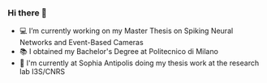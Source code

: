 ### Hi there 👋

- 💻 I’m currently working on my Master Thesis on Spiking Neural Networks and Event-Based Cameras
- 📚 I obtained my Bachelor's Degree at Politecnico di Milano
- 🔭 I'm currently at Sophia Antipolis doing my thesis work at the research lab I3S/CNRS

<!--
**rfma23/rfma23** is a ✨ _special_ ✨ repository because its `README.md` (this file) appears on your GitHub profile.

Here are some ideas to get you started:

- 🔭 I’m currently working on ...
- 🌱 I’m currently learning ...
- 👯 I’m looking to collaborate on ...
- 🤔 I’m looking for help with ...
- 💬 Ask me about ...
- 📫 How to reach me: ...
- 😄 Pronouns: ...
- ⚡ Fun fact: ...
-->
